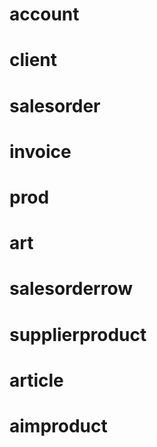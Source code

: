 # account
# client
# salesorder
# invoice
# prod
# art
# salesorderrow
# supplierproduct
# article
# aimproduct
